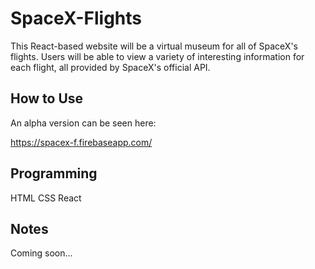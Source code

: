 # SpaceX-Flights
This React-based website will be a virtual museum for all of SpaceX's flights. Users will be able to view a variety of interesting information for each flight, all provided by SpaceX's official API.

## How to Use
An alpha version can be seen here:

https://spacex-f.firebaseapp.com/

## Programming
HTML
CSS
React

## Notes
Coming soon...
